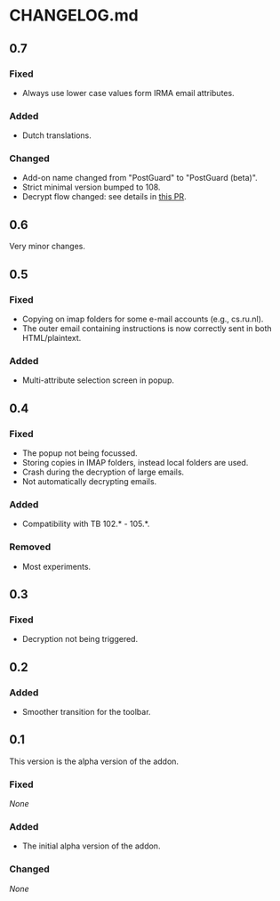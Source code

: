 # CHANGELOG.md

## 0.7

### Fixed

-   Always use lower case values form IRMA email attributes.

### Added

-   Dutch translations.

### Changed

-   Add-on name changed from "PostGuard" to "PostGuard (beta)".
-   Strict minimal version bumped to 108.
-   Decrypt flow changed: see details in [this PR](https://github.com/encryption4all/postguard-tb-addon/pull/17).

## 0.6

Very minor changes.

## 0.5

### Fixed

-   Copying on imap folders for some e-mail accounts (e.g., cs.ru.nl).
-   The outer email containing instructions is now correctly sent in both HTML/plaintext.

### Added

-   Multi-attribute selection screen in popup.

## 0.4

### Fixed

-   The popup not being focussed.
-   Storing copies in IMAP folders, instead local folders are used.
-   Crash during the decryption of large emails.
-   Not automatically decrypting emails.

### Added

-   Compatibility with TB 102.\* - 105.\*.

### Removed

-   Most experiments.

## 0.3

### Fixed

-   Decryption not being triggered.

## 0.2

### Added

-   Smoother transition for the toolbar.

## 0.1

This version is the alpha version of the addon.

### Fixed

_None_

### Added

-   The initial alpha version of the addon.

### Changed

_None_
